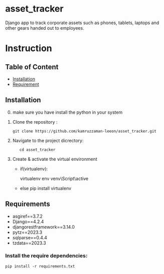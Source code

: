 # asset_tracker
Django app to track corporate assets such as phones, tablets, laptops  and other gears handed out to employees.

# Instruction

## Table of Content

- [Installation](#Installation)
- [Requirement](#Requirement)

## Installation
 0. make sure you have install the python in your system

 1. Clone the repository : 

        
        git clone https://github.com/kamruzzaman-leeon/asset_tracker.git
        

 2. Navigate to the project dicrectory:

          
           cd asset_tracker
        
 3. Create & activate the virtual environment
    - if(virtualenv):

        virtualenv env
        venv\Script\active
            
    - else
        pip install virtualenv
      

## Requirements
- asgiref==3.7.2
- Django==4.2.4
- djangorestframework==3.14.0
- pytz==2023.3
- sqlparse==0.4.4
- tzdata==2023.3

### Install the require dependencies:
    pip install -r requirements.txt
        
        